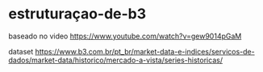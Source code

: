 # estruturaçao-de-b3

baseado no video https://www.youtube.com/watch?v=gew9014pGaM

dataset https://www.b3.com.br/pt_br/market-data-e-indices/servicos-de-dados/market-data/historico/mercado-a-vista/series-historicas/
